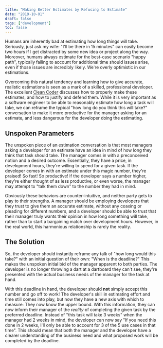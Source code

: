 ```yaml
---
title: "Making Better Estimates by Refusing to Estimate"
date: "2019-10-01"
draft: false
tags: ["development"]
toc: false
---
```


Humans are inherently bad at estimating how long things will take. Seriously, just ask my wife: "I'll be there in 15 minutes" can easily become two hours if I get distracted by some new idea or project along the way.  Moreover, humans always estimate for the best-case scenario "happy path", typically failing to account for additional time should issues arise, even if those issues are incredibly likely. We're overly optimistic in our estimations.

Overcoming this natural tendency and learning how to give accurate, realistic estimations is seen as a mark of a skilled, professional developer. The excellent [Clean Coder](https://www.amazon.com/Clean-Coder-Conduct-Professional-Programmers/dp/0137081073) discusses how to properly make these estimates, and how to justify and defend them. While it is very important as a software engineer to be able to reasonably estimate how long a task will take, we can reframe the typical "how long do you think this will take?" conversation to make it more productive for the manager asking for an estimate, and less dangerous for the developer doing the estimating.

## Unspoken Parameters

The unspoken piece of an estimation conversation is that most managers asking a developer for an estimate have an idea in mind of how long they think that task should take. The manager comes in with a preconceived notion and a desired outcome. Essentially, they have a price, in development hours, they're willing to spend for a given task. If the developer comes in with an estimate under this magic number, they're praised! So fast! So productive! If the developer says a number higher, they're either thought of as less productive, or even worse, the manager may attempt to "talk them down" to the number they had in mind.

Obviously these behaviors are counter-intuitive, and neither party gets to play to their strengths. A manager should be employing developers that they trust to give them an accurate estimate, without any coaxing or pleading for different numbers, and a developer should be able to trust that their manager truly wants their opinion in how long something will take, rather than to start a bargaining match over development hours. However, in the real world, this harmonious relationship is rarely the reality.

## The Solution

So, the developer should instantly reframe any talk of "how long would this take?" with an initial question of their own: "When is the deadline?" This makes the unspoken initial bid of the manager apparent to both parties. The developer is no longer throwing a dart at a dartboard they can't see, they're presented with the actual business needs of the manager for the task at hand.

With this deadline in hand, the developer should **not** simply accept this number and go off to work! The developer's skill in estimating effort and time still comes into play, but now they have a new axis with which to measure: They now know the upper bound. With this information, they can now inform their manager of the _reality_ of completing the given task by the preferred deadline. Instead of "this task will take 3 weeks" when the manager had 2 weeks in mind, the developer can now say "If you need this done in 2 weeks, I'll only be able to account for 3 of the 5 use cases in that time". This should mean that both the manager and the developer have a clearer understanding of the business need and what proposed work will be completed by the deadline.